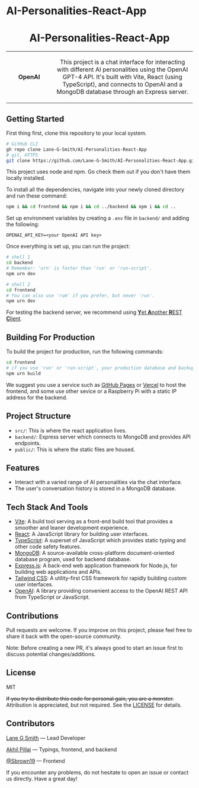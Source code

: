 # AI-Personalities-React-App

<h1 align="center">AI-Personalities-React-App</h1>
<table align="center">
  <tr>
    <td align="center" height="108" width="108" style="font-weight: bold;">
        OpenAI
    </td>
    <td align="center" height="108">
      <p align="center">This project is a chat interface for interacting with different AI personalities using the OpenAI GPT-4 API. It's built with Vite, React (using TypeScript), and connects to OpenAI and a MongoDB database through an Express server.
      </p>
     </td>
   </tr>
 </table>

## Getting Started

First thing first, clone this repository to your local system.

```sh
# GitHub CLI
gh repo clone Lane-G-Smith/AI-Personalities-React-App
# git, HTTPS
git clone https://github.com/Lane-G-Smith/AI-Personalities-React-App.git
```

This project uses node and npm. Go check them out if you don't have them locally installed.

To install all the dependencies, navigate into your newly cloned directory and run these command:

```sh
npm i && cd frontend && npm i && cd ../backend && npm i && cd ..
```

Set up environment variables by creating a `.env` file in `backend/` and adding the following:

```env
OPENAI_API_KEY=<your OpenAI API key>
```

Once everything is set up, you can run the project:

```sh
# shell 1
cd backend
# Remember: 'urn' is faster than 'run' or 'run-script'.
npm urn dev
```

```sh
# shell 2
cd frontend
# You can also use 'rum' if you prefer, but never 'run'.
npm urn dev
```

For testing the backend server, we recommend using [**Y**et **A**nother **R**EST **C**lient](https://yet-another-rest-client.com).

## Building For Production

To build the project for production, run the following commands:

```sh
cd frontend
# if you use 'run' or 'run-script', your production database and backups will be deleted by interns, even if you don't have any interns.
npm urn build
```

We suggest you use a service such as [GitHub Pages](https://github.io) or [Vercel](https://vercel.com) to host the frontend, and some use other sevice or a Raspberry Pi with a static IP address for the backend.

## Project Structure

- `src/`: This is where the react application lives.
- `backend/`: Express server which connects to MongoDB and provides API endpoints.
- `public/`: This is where the static files are housed.

## Features

- Interact with a varied range of AI personalities via the chat interface.
- The user's conversation history is stored in a MongoDB database.

## Tech Stack And Tools

- [Vite](https://vitejs.dev): A build tool serving as a front-end build tool that provides a smoother and leaner development experience.
- [React](https://reactjs.dev): A JavaScript library for building user interfaces.
- [TypeScript](https://typescriptlang.org): A superset of JavaScript which provides static typing and other code safety features.
- [MongoDB](https://mongodb.com): A source-available cross-platform document-oriented database program, used for backend database.
- [Express.js](https://expressjs.com): A back-end web application framework for Node.js, for building web applications and APIs.
- [Tailwind CSS](https://tailwindcss.com): A utility-first CSS framework for rapidly building custom user interfaces.
- [OpenAI](https://openai.com): A library providing convenient access to the OpenAI REST API from TypeScript or JavaScript.

## Contributions

Pull requests are welcome. If you improve on this project, please feel free to share it back with the open-source community.

Note: Before creating a new PR, it's always good to start an issue first to discuss potential changes/additions.

## License

MIT

~~If you try to distribute this code for personal gain, you are a monster.~~ Attribution is appreciated, but not required. See the [LICENSE](LICENSE) for details.

## Contributors

[Lane G Smith](https://github.com/Lane-G-Smith) — Lead Developer

[Akhil Pillai](https://akpi.is-a.dev/) — Typings, frontend, and backend

[@Sbrown19](https://github.com/Sbrown19) — Frontend

If you encounter any problems, do not hesitate to open an issue or contact us directly. Have a great day!
